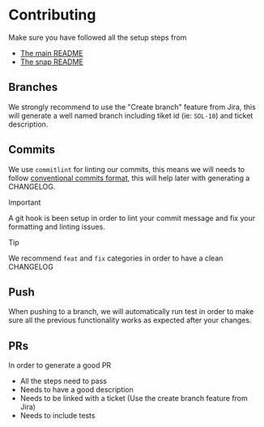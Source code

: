 # Contributing

Make sure you have followed all the setup steps from

- [The main README](../README.md)
- [The snap README](../packages/snap/README.md)

## Branches

We strongly recommend to use the "Create branch" feature from Jira, this will generate a well named branch including tiket id (ie: `SOL-10`) and ticket description.

## Commits

We use `commitlint` for linting our commits, this means we will needs to follow [conventional commits format](https://www.conventionalcommits.org/en/v1.0.0/), this will help later with generating a CHANGELOG.

> [!IMPORTANT]  
> A git hook is been setup in order to lint your commit message and fix your formatting and linting issues.

> [!TIP]
> We recommend `feat` and `fix` categories in order to have a clean CHANGELOG

## Push

When pushing to a branch, we will automatically run test in order to make sure all the previous functionality works as expected after your changes.

## PRs

In order to generate a good PR

- All the steps need to pass
- Needs to have a good description
- Needs to be linked with a ticket (Use the create branch feature from Jira)
- Needs to include tests
